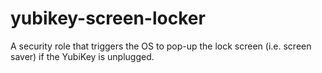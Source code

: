 # yubikey-screen-locker
A security role that triggers the OS to pop-up the lock screen (i.e. screen saver) if the YubiKey is unplugged.
